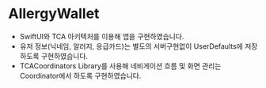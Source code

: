 # AllergyWallet
- SwiftUI와 TCA 아키텍처를 이용해 앱을 구현하였습니다.
- 유저 정보(닉네임, 알러지, 응급카드)는 별도의 서버구현없이 UserDefaults에 저장하도록 구현하였습니다.
- TCACoordinators Library를 사용해 네비게이션 흐름 및 화면 관리는 Coordinator에서 하도록 구현하였습니다.
